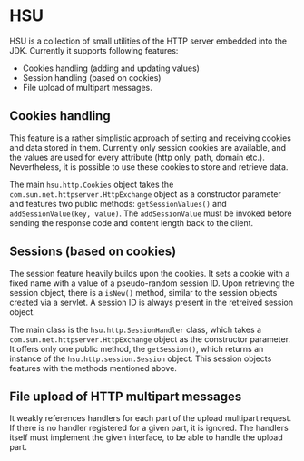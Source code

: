 # HSU

HSU is a collection of small utilities of the HTTP server embedded into the JDK. Currently it supports following features:
* Cookies handling (adding and updating values)
* Session handling (based on cookies)
* File upload of multipart messages.

## Cookies handling
This feature is a rather simplistic approach of setting and receiving cookies and data stored in them. Currently only session cookies are available, and the values are used for every attribute (http only, path, domain etc.). Nevertheless, it is possible to use these cookies to store and retrieve data.

The main `hsu.http.Cookies` object takes the `com.sun.net.httpserver.HttpExchange` object as a constructor parameter and features two public methods: `getSessionValues()` and `addSessionValue(key, value)`. The `addSessionValue` must be invoked before sending the response code and content length back to the client.

## Sessions (based on cookies)
The session feature heavily builds upon the cookies. It sets a cookie with a fixed name with a value of a pseudo-random session ID. Upon retrieving the session object, there is a `isNew()` method, similar to the session objects created via a servlet. A session ID is always present in the retreived session object.

The main class is the `hsu.http.SessionHandler` class, which takes a `com.sun.net.httpserver.HttpExchange` object as the constructor parameter. It offers only one public method, the `getSession()`, which returns an instance of the `hsu.http.session.Session` object. This session objects features with the methods mentioned above.

## File upload of HTTP multipart messages
It weakly references handlers for each part of the upload multipart request. If there is no handler registered for a given part, it is ignored. The handlers itself must implement the given interface, to be able to handle the upload part. 
